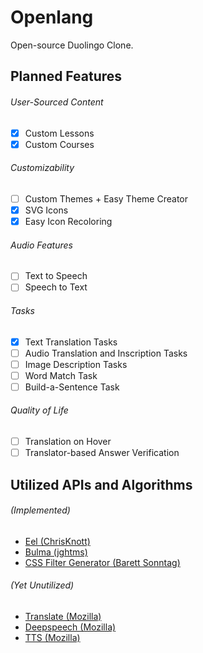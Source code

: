 # Openlang
Open-source Duolingo Clone.

## Planned Features
  ###### User-Sourced Content
- [X] Custom Lessons
- [X] Custom Courses

###### Customizability
- [ ] Custom Themes + Easy Theme Creator
- [x] SVG Icons
- [x] Easy Icon Recoloring

###### Audio Features
- [ ] Text to Speech 
- [ ] Speech to Text 

###### Tasks
- [X] Text Translation Tasks
- [ ] Audio Translation and Inscription Tasks
- [ ] Image Description Tasks
- [ ] Word Match Task
- [ ] Build-a-Sentence Task

###### Quality of Life
- [ ] Translation on Hover
- [ ] Translator-based Answer Verification

## Utilized APIs and Algorithms
###### (Implemented)
- [Eel (ChrisKnott)](https://github.com/ChrisKnott/Eel)
- [Bulma (jghtms)](https://github.com/jgthms/bulma)
- [CSS Filter Generator (Barett Sonntag)](https://codepen.io/sosuke/pen/Pjoqqp)

###### (Yet Unutilized)
- [Translate (Mozilla)]([https://github.com/mozilla/bergamot-translator](https://github.com/mozilla/translate))
- [Deepspeech (Mozilla)](https://github.com/mozilla/DeepSpeech)
- [TTS (Mozilla)](https://github.com/mozilla/TTS)
